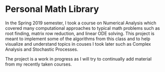 # Personal Math Library
In the Spring 2019 semester, I took a course on Numerical Analysis which covered many computational approaches to typical math problems such as root finding,
matrix row reduction, and linear ODE solving. This project is meant to implement some of the algorithms from this class and to help visualize and understand
topics in couses I took later such as Complex Analysis and Stochastic Processes.

The project is a work in progress as I will try to continually add material from my recently taken courses.

